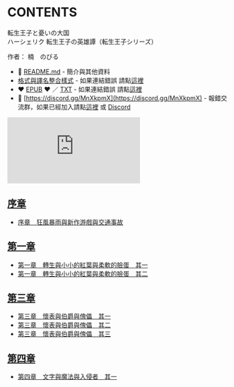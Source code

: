 # CONTENTS

転生王子と憂いの大国  
ハーシェリク 転生王子の英雄譚（転生王子シリーズ）  

作者： 楠　のびる  



- :closed_book: [README.md](README.md) - 簡介與其他資料
- [格式與譯名整合樣式](https://github.com/bluelovers/node-novel/blob/master/lib/locales/%E8%BB%A2%E7%94%9F%E7%8E%8B%E5%AD%90%E3%81%A8%E6%86%82%E3%81%84%E3%81%AE%E5%A4%A7%E5%9B%BD.ts) - 如果連結錯誤 請點[這裡](https://github.com/bluelovers/node-novel/blob/master/lib/locales/)
-  :heart: [EPUB](https://gitlab.com/demonovel/epub-txt/blob/master/otome/%E8%BB%A2%E7%94%9F%E7%8E%8B%E5%AD%90%E3%81%A8%E6%86%82%E3%81%84%E3%81%AE%E5%A4%A7%E5%9B%BD.epub) :heart:  ／ [TXT](https://gitlab.com/demonovel/epub-txt/blob/master/otome/out/%E8%BB%A2%E7%94%9F%E7%8E%8B%E5%AD%90%E3%81%A8%E6%86%82%E3%81%84%E3%81%AE%E5%A4%A7%E5%9B%BD.out.txt) - 如果連結錯誤 請點[這裡](https://gitlab.com/demonovel/epub-txt/blob/master/otome/)
- :mega: [https://discord.gg/MnXkpmX](https://discord.gg/MnXkpmX) - 報錯交流群，如果已經加入請點[這裡](https://discordapp.com/channels/467794087769014273/467794088285175809) 或 [Discord](https://discordapp.com/channels/@me)


![導航目錄](https://chart.apis.google.com/chart?cht=qr&chs=150x150&chl=https://gitlab.com/novel-group/txt-source/blob/master/otome/転生王子と憂いの大国/導航目錄.md "導航目錄")




## [序章](00000_%E5%BA%8F%E7%AB%A0)

- [序章　狂風暴雨與新作游戲與交通事故 ](00000_%E5%BA%8F%E7%AB%A0/00010_%E5%BA%8F%E7%AB%A0%E3%80%80%E7%8B%82%E9%A2%A8%E6%9A%B4%E9%9B%A8%E8%88%87%E6%96%B0%E4%BD%9C%E6%B8%B8%E6%88%B2%E8%88%87%E4%BA%A4%E9%80%9A%E4%BA%8B%E6%95%85%20.txt)


## [第一章](00010_%E7%AC%AC%E4%B8%80%E7%AB%A0)

- [第一章　轉生與小小的紅葉與柔軟的臉蛋　其一](00010_%E7%AC%AC%E4%B8%80%E7%AB%A0/00010_%E7%AC%AC%E4%B8%80%E7%AB%A0%E3%80%80%E8%BD%89%E7%94%9F%E8%88%87%E5%B0%8F%E5%B0%8F%E7%9A%84%E7%B4%85%E8%91%89%E8%88%87%E6%9F%94%E8%BB%9F%E7%9A%84%E8%87%89%E8%9B%8B%E3%80%80%E5%85%B6%E4%B8%80.txt)
- [第一章　轉生與小小的紅葉與柔軟的臉蛋　其二](00010_%E7%AC%AC%E4%B8%80%E7%AB%A0/00020_%E7%AC%AC%E4%B8%80%E7%AB%A0%E3%80%80%E8%BD%89%E7%94%9F%E8%88%87%E5%B0%8F%E5%B0%8F%E7%9A%84%E7%B4%85%E8%91%89%E8%88%87%E6%9F%94%E8%BB%9F%E7%9A%84%E8%87%89%E8%9B%8B%E3%80%80%E5%85%B6%E4%BA%8C.txt)


## [第三章](00030_%E7%AC%AC%E4%B8%89%E7%AB%A0)

- [第三章　懷表與伯爵與傀儡　其一](00030_%E7%AC%AC%E4%B8%89%E7%AB%A0/00010_%E7%AC%AC%E4%B8%89%E7%AB%A0%E3%80%80%E6%87%B7%E8%A1%A8%E8%88%87%E4%BC%AF%E7%88%B5%E8%88%87%E5%82%80%E5%84%A1%E3%80%80%E5%85%B6%E4%B8%80.txt)
- [第三章　懷表與伯爵與傀儡　其二](00030_%E7%AC%AC%E4%B8%89%E7%AB%A0/00020_%E7%AC%AC%E4%B8%89%E7%AB%A0%E3%80%80%E6%87%B7%E8%A1%A8%E8%88%87%E4%BC%AF%E7%88%B5%E8%88%87%E5%82%80%E5%84%A1%E3%80%80%E5%85%B6%E4%BA%8C.txt)
- [第三章　懷表與伯爵與傀儡　其三](00030_%E7%AC%AC%E4%B8%89%E7%AB%A0/00030_%E7%AC%AC%E4%B8%89%E7%AB%A0%E3%80%80%E6%87%B7%E8%A1%A8%E8%88%87%E4%BC%AF%E7%88%B5%E8%88%87%E5%82%80%E5%84%A1%E3%80%80%E5%85%B6%E4%B8%89.txt)


## [第四章](00040_%E7%AC%AC%E5%9B%9B%E7%AB%A0)

- [第四章　文字與魔法與入侵者　其一](00040_%E7%AC%AC%E5%9B%9B%E7%AB%A0/00010_%E7%AC%AC%E5%9B%9B%E7%AB%A0%E3%80%80%E6%96%87%E5%AD%97%E8%88%87%E9%AD%94%E6%B3%95%E8%88%87%E5%85%A5%E4%BE%B5%E8%80%85%E3%80%80%E5%85%B6%E4%B8%80.txt)

